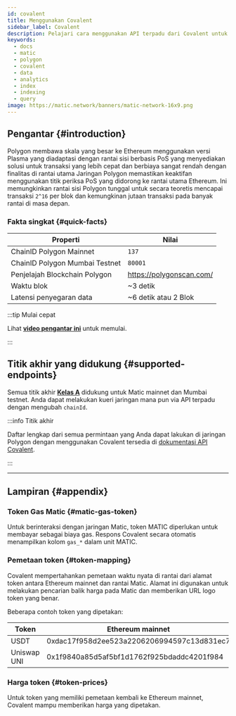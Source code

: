 ```yaml
---
id: covalent
title: Menggunakan Covalent
sidebar_label: Covalent
description: Pelajari cara menggunakan API terpadu dari Covalent untuk data
keywords:
  - docs
  - matic
  - polygon
  - covalent
  - data
  - analytics
  - index
  - indexing
  - query
image: https://matic.network/banners/matic-network-16x9.png
---
```


## Pengantar {#introduction}

Polygon membawa skala yang besar ke Ethereum menggunakan versi Plasma yang diadaptasi
dengan rantai sisi berbasis PoS yang menyediakan solusi untuk transaksi
yang lebih cepat dan berbiaya sangat rendah dengan finalitas di rantai utama Jaringan Polygon memastikan
keaktifan menggunakan titik periksa PoS yang didorong ke rantai utama Ethereum.
Ini memungkinkan rantai sisi Polygon tunggal untuk secara teoretis mencapai transaksi `2^16`
per blok dan kemungkinan jutaan transaksi pada banyak rantai di masa depan.

### Fakta singkat {#quick-facts}

<TableWrap>

| Properti | Nilai |
|---|---|
| ChainID Polygon Mainnet | `137` |
| ChainID Polygon Mumbai Testnet | `80001` |
| Penjelajah Blockchain Polygon | https://polygonscan.com/ |
| Waktu blok | ~3 detik |
| Latensi penyegaran data | ~6 detik atau 2 Blok |

</TableWrap>

:::tip Mulai cepat

Lihat **[<ins>video pengantar ini</ins>](https://www.youtube.com/watch?v=qhibXxKANWE)**
untuk memulai.

:::

## Titik akhir yang didukung {#supported-endpoints}

Semua titik akhir [__Kelas A__](https://www.covalenthq.com/docs/api/#tag--Class-A) didukung untuk Matic mainnet dan Mumbai testnet. Anda dapat melakukan kueri jaringan mana pun via API terpadu dengan mengubah `chainId`.

:::info Titik akhir

Daftar lengkap dari semua permintaan yang Anda dapat lakukan di jaringan Polygon dengan menggunakan Covalent
tersedia di [<ins>dokumentasi API Covalent</ins>](https://www.covalenthq.com/docs/api/).

:::

---

## Lampiran {#appendix}

### Token Gas Matic {#matic-gas-token}

Untuk berinteraksi dengan jaringan Matic, token MATIC diperlukan untuk membayar sebagai biaya gas. Respons
Covalent secara otomatis menampilkan kolom `gas_*` dalam unit MATIC.

### Pemetaan token {#token-mapping}

Covalent mempertahankan pemetaan waktu nyata di rantai dari alamat token antara Ethereum mainnet dan rantai Matic. Alamat ini digunakan untuk melakukan pencarian balik harga pada Matic dan memberikan URL logo token yang benar.

Beberapa contoh token yang dipetakan:

| Token | Ethereum mainnet | Matic mainnet |
|---|---|---|
| USDT | 0xdac17f958d2ee523a2206206994597c13d831ec7 | 0xc2132d05d31c914a87c6611c10748aeb04b58e8f |
| Uniswap UNI | 0x1f9840a85d5af5bf1d1762f925bdaddc4201f984 | 0xb33eaad8d922b1083446dc23f610c2567fb5180f |

### Harga token {#token-prices}

Untuk token yang memiliki pemetaan kembali ke Ethereum mainnet, Covalent mampu memberikan harga yang dipetakan.
